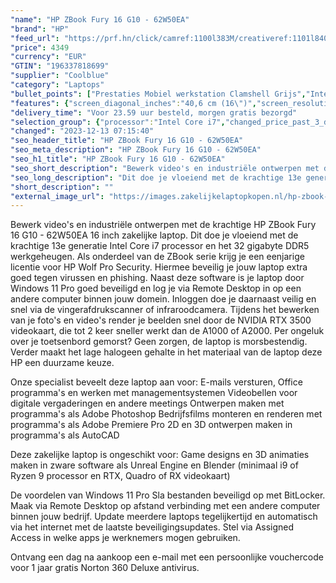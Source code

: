 ```yaml
---
"name": "HP ZBook Fury 16 G10 - 62W50EA"
"brand": "HP"
"feed_url": "https://prf.hn/click/camref:1100l383M/creativeref:1101l84031/destination:https%3A%2F%2Fwww.coolblue.nl%2Fproduct%2F937141"
"price": 4349
"currency": "EUR"
"GTIN": "196337818699"
"supplier": "Coolblue"
"category": "Laptops"
"bullet_points": ["Prestaties Mobiel werkstation Clamshell Grijs","Intel® Core™ i7 i7-13850HX 2,1 GHz","40,6 cm (16\") WUXGA 1920 x 1200 Pixels IPS LED backlight 16:10","32 GB DDR5-SDRAM 5600 MHz 2 x 16 GB","1 TB SSD","NVIDIA RTX 3500 12 GB Intel® UHD Graphics","Wi-Fi 6E (802.11ax) Ethernet LAN 10,100,1000 Mbit/s Bluetooth 5.3","Lithium-Polymeer (LiPo) 95 Wh 230 W","Windows 11 Pro"]
"features": {"screen_diagonal_inches":"40,6 cm (16\")","screen_resolution":"1920 x 1200 Pixels","processor_family":"Intel® Core™ i7","memory_size":"32 GB","memory_type":"DDR5-SDRAM","total_storage_space":"1 TB","graphics_card":"NVIDIA RTX 3500","graphics_memory_size":"12 GB","operating_system":"Windows 11 Pro","battery_capacity":"95 Wh","width":"363 mm","depth":"250,6 mm","height":"28,6 mm","weight":"2,4 kg"}
"delivery_time": "Voor 23.59 uur besteld, morgen gratis bezorgd"
"selection_group": {"processor":"Intel Core i7","changed_price_past_3_days":false,"product_family":"ZBook Fury"}
"changed": "2023-12-13 07:15:40"
"seo_header_title": "HP ZBook Fury 16 G10 - 62W50EA"
"seo_meta_description": "HP ZBook Fury 16 G10 - 62W50EA"
"seo_h1_title": "HP ZBook Fury 16 G10 - 62W50EA"
"seo_short_description": "Bewerk video's en industriële ontwerpen met de krachtige HP ZBook Fury 16 G10 - 62W50EA 16 inch zakelijke laptop."
"seo_long_description": "Dit doe je vloeiend met de krachtige 13e generatie Intel Core i7 processor en het 32 gigabyte DDR5 werkgeheugen. Als onderdeel van de ZBook serie krijg je een eenjarige licentie voor HP Wolf Pro Security. Hiermee beveilig je jouw laptop extra goed tegen virussen en phishing. Naast deze software is je laptop door Windows 11 Pro goed beveiligd en log je via Remote Desktop in op een andere computer binnen jouw domein. Inloggen doe je daarnaast veilig en snel via de vingerafdrukscanner of infraroodcamera. Tijdens het bewerken van je foto's en video's render je beelden snel door de NVIDIA RTX 3500 videokaart, die tot 2 keer sneller werkt dan de A1000 of A2000. Per ongeluk over je toetsenbord gemorst? Geen zorgen, de laptop is morsbestendig. Verder maakt het lage halogeen gehalte in het materiaal van de laptop deze HP een duurzame keuze. \r\n\r\nOnze specialist beveelt deze laptop aan voor:\r\nE-mails versturen, Office programma's en werken met managementsystemen\r\nVideobellen voor digitale vergaderingen en andere meetings\r\nOntwerpen maken met programma's als Adobe Photoshop\r\nBedrijfsfilms monteren en renderen met programma's als Adobe Premiere Pro \r\n2D en 3D ontwerpen maken in programma's als AutoCAD\r\n\r\n\r\nDeze zakelijke laptop is ongeschikt voor:\r\nGame designs en 3D animaties maken in zware software als Unreal Engine en Blender (minimaal i9 of Ryzen 9 processor en RTX, Quadro of RX videokaart)\r\n\r\n\r\nDe voordelen van Windows 11 Pro\r\nSla bestanden beveiligd op met BitLocker. \r\nMaak via Remote Desktop op afstand verbinding met een andere computer binnen jouw bedrijf. \r\nUpdate meerdere laptops tegelijkertijd en automatisch via het internet met de laatste beveiligingsupdates. \r\nStel via Assigned Access in welke apps je werknemers mogen gebruiken. \r\n\r\n \r\nOntvang een dag na aankoop een e-mail met een persoonlijke vouchercode voor 1 jaar gratis Norton 360 Deluxe antivirus."
"short_description": ""
"external_image_url": "https://images.zakelijkelaptopkopen.nl/hp-zbook-fury-16-g10-62w50ea.webp"
---
```


Bewerk video's en industriële ontwerpen met de krachtige HP ZBook Fury 16 G10 - 62W50EA 16 inch zakelijke laptop. Dit doe je vloeiend met de krachtige 13e generatie Intel Core i7 processor en het 32 gigabyte DDR5 werkgeheugen. Als onderdeel van de ZBook serie krijg je een eenjarige licentie voor HP Wolf Pro Security. Hiermee beveilig je jouw laptop extra goed tegen virussen en phishing. Naast deze software is je laptop door Windows 11 Pro goed beveiligd en log je via Remote Desktop in op een andere computer binnen jouw domein. Inloggen doe je daarnaast veilig en snel via de vingerafdrukscanner of infraroodcamera. Tijdens het bewerken van je foto's en video's render je beelden snel door de NVIDIA RTX 3500 videokaart, die tot 2 keer sneller werkt dan de A1000 of A2000. Per ongeluk over je toetsenbord gemorst? Geen zorgen, de laptop is morsbestendig. Verder maakt het lage halogeen gehalte in het materiaal van de laptop deze HP een duurzame keuze.

Onze specialist beveelt deze laptop aan voor:
E-mails versturen, Office programma's en werken met managementsystemen
Videobellen voor digitale vergaderingen en andere meetings
Ontwerpen maken met programma's als Adobe Photoshop
Bedrijfsfilms monteren en renderen met programma's als Adobe Premiere Pro 
2D en 3D ontwerpen maken in programma's als AutoCAD


Deze zakelijke laptop is ongeschikt voor:
Game designs en 3D animaties maken in zware software als Unreal Engine en Blender (minimaal i9 of Ryzen 9 processor en RTX, Quadro of RX videokaart)


De voordelen van Windows 11 Pro
Sla bestanden beveiligd op met BitLocker.
Maak via Remote Desktop op afstand verbinding met een andere computer binnen jouw bedrijf.
Update meerdere laptops tegelijkertijd en automatisch via het internet met de laatste beveiligingsupdates.
Stel via Assigned Access in welke apps je werknemers mogen gebruiken.

 
Ontvang een dag na aankoop een e-mail met een persoonlijke vouchercode voor 1 jaar gratis Norton 360 Deluxe antivirus.